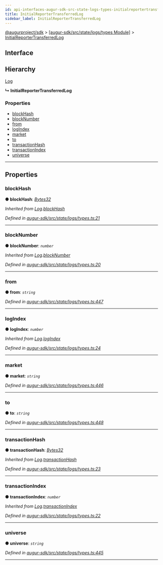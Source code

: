 ```yaml
---
id: api-interfaces-augur-sdk-src-state-logs-types-initialreportertransferredlog
title: InitialReporterTransferredLog
sidebar_label: InitialReporterTransferredLog
---
```


[@augurproject/sdk](api-readme.md) > [[augur-sdk/src/state/logs/types Module]](api-modules-augur-sdk-src-state-logs-types-module.md) > [InitialReporterTransferredLog](api-interfaces-augur-sdk-src-state-logs-types-initialreportertransferredlog.md)

## Interface

## Hierarchy

 [Log](api-interfaces-augur-sdk-src-state-logs-types-log.md)

**↳ InitialReporterTransferredLog**

### Properties

* [blockHash](api-interfaces-augur-sdk-src-state-logs-types-initialreportertransferredlog.md#blockhash)
* [blockNumber](api-interfaces-augur-sdk-src-state-logs-types-initialreportertransferredlog.md#blocknumber)
* [from](api-interfaces-augur-sdk-src-state-logs-types-initialreportertransferredlog.md#from)
* [logIndex](api-interfaces-augur-sdk-src-state-logs-types-initialreportertransferredlog.md#logindex)
* [market](api-interfaces-augur-sdk-src-state-logs-types-initialreportertransferredlog.md#market)
* [to](api-interfaces-augur-sdk-src-state-logs-types-initialreportertransferredlog.md#to)
* [transactionHash](api-interfaces-augur-sdk-src-state-logs-types-initialreportertransferredlog.md#transactionhash)
* [transactionIndex](api-interfaces-augur-sdk-src-state-logs-types-initialreportertransferredlog.md#transactionindex)
* [universe](api-interfaces-augur-sdk-src-state-logs-types-initialreportertransferredlog.md#universe)

---

## Properties

<a id="blockhash"></a>

###  blockHash

**● blockHash**: *[Bytes32](api-modules-augur-sdk-src-state-logs-types-module.md#bytes32)*

*Inherited from [Log](api-interfaces-augur-sdk-src-state-logs-types-log.md).[blockHash](api-interfaces-augur-sdk-src-state-logs-types-log.md#blockhash)*

*Defined in [augur-sdk/src/state/logs/types.ts:21](https://github.com/AugurProject/augur/blob/304ca83772/packages/augur-sdk/src/state/logs/types.ts#L21)*

___
<a id="blocknumber"></a>

###  blockNumber

**● blockNumber**: *`number`*

*Inherited from [Log](api-interfaces-augur-sdk-src-state-logs-types-log.md).[blockNumber](api-interfaces-augur-sdk-src-state-logs-types-log.md#blocknumber)*

*Defined in [augur-sdk/src/state/logs/types.ts:20](https://github.com/AugurProject/augur/blob/304ca83772/packages/augur-sdk/src/state/logs/types.ts#L20)*

___
<a id="from"></a>

###  from

**● from**: *`string`*

*Defined in [augur-sdk/src/state/logs/types.ts:447](https://github.com/AugurProject/augur/blob/304ca83772/packages/augur-sdk/src/state/logs/types.ts#L447)*

___
<a id="logindex"></a>

###  logIndex

**● logIndex**: *`number`*

*Inherited from [Log](api-interfaces-augur-sdk-src-state-logs-types-log.md).[logIndex](api-interfaces-augur-sdk-src-state-logs-types-log.md#logindex)*

*Defined in [augur-sdk/src/state/logs/types.ts:24](https://github.com/AugurProject/augur/blob/304ca83772/packages/augur-sdk/src/state/logs/types.ts#L24)*

___
<a id="market"></a>

###  market

**● market**: *`string`*

*Defined in [augur-sdk/src/state/logs/types.ts:446](https://github.com/AugurProject/augur/blob/304ca83772/packages/augur-sdk/src/state/logs/types.ts#L446)*

___
<a id="to"></a>

###  to

**● to**: *`string`*

*Defined in [augur-sdk/src/state/logs/types.ts:448](https://github.com/AugurProject/augur/blob/304ca83772/packages/augur-sdk/src/state/logs/types.ts#L448)*

___
<a id="transactionhash"></a>

###  transactionHash

**● transactionHash**: *[Bytes32](api-modules-augur-sdk-src-state-logs-types-module.md#bytes32)*

*Inherited from [Log](api-interfaces-augur-sdk-src-state-logs-types-log.md).[transactionHash](api-interfaces-augur-sdk-src-state-logs-types-log.md#transactionhash)*

*Defined in [augur-sdk/src/state/logs/types.ts:23](https://github.com/AugurProject/augur/blob/304ca83772/packages/augur-sdk/src/state/logs/types.ts#L23)*

___
<a id="transactionindex"></a>

###  transactionIndex

**● transactionIndex**: *`number`*

*Inherited from [Log](api-interfaces-augur-sdk-src-state-logs-types-log.md).[transactionIndex](api-interfaces-augur-sdk-src-state-logs-types-log.md#transactionindex)*

*Defined in [augur-sdk/src/state/logs/types.ts:22](https://github.com/AugurProject/augur/blob/304ca83772/packages/augur-sdk/src/state/logs/types.ts#L22)*

___
<a id="universe"></a>

###  universe

**● universe**: *`string`*

*Defined in [augur-sdk/src/state/logs/types.ts:445](https://github.com/AugurProject/augur/blob/304ca83772/packages/augur-sdk/src/state/logs/types.ts#L445)*

___

